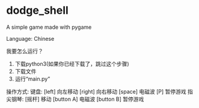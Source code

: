 # dodge_shell
 A simple game made with pygame
 
Language:  Chinese

我要怎么运行？
1. 下载python3(如果你已经下载了，跳过这个步骤)
2. 下载文件
3. 运行“main.py”

操作方式:
  键盘:
    [left] 向左移动
    [right] 向右移动
    [space] 电磁波
    [P] 暂停游戏
  指尖钢琴:
    [摇杆] 移动
    [button A] 电磁波
    [button B] 暂停游戏
